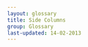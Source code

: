 ```yaml
---
layout: glossary
title: Side Columns
group: Glossary
last-updated: 14-02-2013
---
```


<!-- This Page exists for the creation of the sub-menu only and is not displayed on the site -->